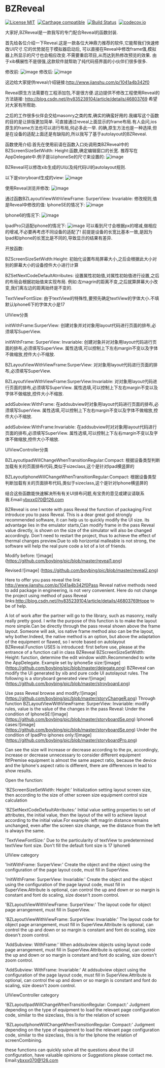 BZReveal
==============

[![License MIT](https://img.shields.io/badge/license-MIT-green.svg?style=flat)](https://raw.githubusercontent.com/ibireme/YYModel/master/LICENSE)&nbsp;
[![Carthage compatible](https://img.shields.io/badge/Carthage-compatible-4BC51D.svg?style=flat)](https://github.com/Carthage/Carthage)&nbsp;
[![Build Status](https://travis-ci.org/ibireme/YYModel.svg?branch=master)](https://travis-ci.org/ibireme/YYModel)&nbsp;
[![codecov.io](https://codecov.io/github/ibireme/YYModel/coverage.svg?branch=master)](https://codecov.io/github/ibireme/YYModel?branch=master)

大家好,BZReveal是一款我写的专门配合Reveal的函数封装.

首先给各位介绍一下Reveal.这是一款各位大神鼎力推荐的软件,它能帮我们快速修改UI尺寸.它的优势就在于模拟器启动后,
可以直接在Reveal中修改frame值,模拟器上所显示的尺寸也会相应改变.不需要重启项目,从而达到热修改预览的效果.
由于xib横展性不是很强,这款软件就帮助了纯代码搭界面的小伙伴们很多很多.

修改前:
![image](https://github.com/boybing/pic/blob/master/reveal1.png)
修改后:
![image](https://github.com/boybing/pic/blob/master/reveal2.png)
 
 
这边给大家提供reveal介绍链接:http://www.jianshu.com/p/1041a4b342f0

Reveal原生方法需要在工程添加包,不是很方便.这边提供不修改工程使用Reveal的方法链接:
http://blog.csdn.net/jhy835239104/article/details/46803769
希望对大家有所帮助.

之后的工作很多伙伴会交给masonry之类的库,确实的确蛮好用的.我编写这个函数的目的是让排版更加简单.
可直接通过reveal上面显示的frame布局.有人会问,ios原生的frame方法也可以进行布局,何必多此一举.
的确,原生方法也是一种选择,但是在设备的适配上面还是有缺陷的,所以我写了基于autolayout的BZReveal.

函数使用介绍:首先在使用前请在函数入口处调用类BZReveal中的BZScreenSizeSetWidth: Height:函数,确定编辑窗口的长宽.
推荐写在AppDelegate中.例子是以iphoneSe的尺寸来设置的:
![image](https://github.com/boybing/pic/blob/master/delegate.png)

BZReveal可以修改xib生成的UI以及纯代码UI的autolayout规则.

以下是storyboard生成的view:
![image](https://github.com/boybing/pic/blob/master/stroyboard.png)

使用Reveal浏览并修改:
![image](https://github.com/boybing/pic/blob/master/storyChangeR.png)

通过函数BZLayoutViewWithViewFrame: SurperView: Invariable: 修改规则,值是Reveal中修改的值:
IphoneSE的情况下:
![image](https://github.com/boybing/pic/blob/master/storyboardSe.png)

Iphone6的情况下:
![image](https://github.com/boybing/pic/blob/master/storyboardSe.png)

IpadPro只适配iphone的情况下:
![image](https://github.com/boybing/pic/blob/master/storyboardPro.png)
可以看到尺寸会根据px的增减,做相应的增减,不必要再考虑不同设备的适配了!
前提是设备的长宽比基本一致,是因为Ipad和Iphone的长宽比是不同的,导致显示的结果有差异.

开放函数:

BZScreenSizeSetWidth:Height:
初始化设置布局屏幕大小,之后会根据此大小对别的屏幕大小的设备控件大小进行计算

BZSetNextCodeDefaultAtrributes:
设置属性初始值,对属性初始值进行设置,之后的布局会根据初始值来实现布局.
例如:左magrin的距离不变,之后就算屏幕大小改变,我们离左边的距离始终是不变的.

TextViewFontSize:
由于textView的特殊性,要预先确定textView的字体大小.不填默认Iphone6下的字体大小是17

UIView分类

initWithFrame:SurperView:
创建对象并对对象用layout代码进行页面的排布,必须填写SuperView.

initWithFrame: SurperView: Invariable:
创建对象并对对象用layout代码进行页面的排布,必须填写SuperView.
属性选填,可以控制上下左右margin不变以及字体不做缩放,控件大小不缩放.

BZLayoutViewWithViewFrame:SurperView:
对对象用layout代码进行页面的排布,必须填写SuperView.

BZLayoutViewWithViewFrame:SurperView:Invariable:
对对象用layout代码进行页面的排布,必须填写SuperView.
属性选填,可以控制上下左右margin不变以及字体不做缩放,控件大小不缩放.

addSubview:WithFrame:
在addsubview时对象用layout代码进行页面的排布,必须填写SuperView.
属性选填,可以控制上下左右margin不变以及字体不做缩放,控件大小不缩放.

addSubview:WithFrame:Invariable:
在addsubview时对对象用layout代码进行页面的排布,必须填写SuperView.
属性选填,可以控制上下左右margin不变以及字体不做缩放,控件大小不缩放.


UIViewController分类

BZLayoutIpadWillChangeWhenTransitionRegular:Compact:
根据设备类型判断加载有关的页面排布代码,类似于sizeclass,这个是针对Ipad横竖屏的

BZLayoutIphoneWillChangeWhenTransitionRegular:Compact:
根据设备类型判断加载有关的页面排布代码,类似于sizeclass,这个是针对Iphone横竖屏的

结合这些函数能快速解决所有有关UI排布问题,有宝贵的意见或建议请联系我.Email:ybxxx070@126.com


BZReveal is one I wrote with pass Reveal the function of packaging.First introduce you to pass Reveal. This is a dear great god strongly recommended software, it can help us to quickly modify the UI size. Its advantage lies in the emulator starts,Can modify frame in the pass Reveal value directly, is shown on the size of the simulator will also be changed accordingly. Don't need to restart the project, thus to achieve the effect of thermal changes preview.Due to xib horizontal malleable is not strong, the software will help the real pure code a lot of a lot of friends.

Modify before:
![image] (https://github.com/boybing/pic/blob/master/reveal1.png)

Revised:![image] (https://github.com/boybing/pic/blob/master/reveal2.png)

Here to offer you pass reveal the link: http://www.jianshu.com/p/1041a4b342f0Pass Reveal native methods need to add package in engineering, is not very convenient. 
Here do not change the project using method of pass Reveal links:http://blog.csdn.net/jhy835239104/article/details/46803769Hope to be of help.

A lot of work after the partner will go to the library, such as masonry, really really pretty good. I write the purpose of this function is to make the layout more simple.Can be directly through the pass reveal shown above the frame layout. Someone will ask, ios native frame method also can be the layout, why bother.Indeed, the native method is an option, but above the adaptation of the equipment or flawed, so I wrote based on autolayout BZReveal.Function USES is introduced: first before use, please at the entrance of a function call in class BZReveal BZScreenSizeSetWidth: Height: function, determine the edit window width.Recommended to write the AppDelegate. Example set by iphoneSe size:![image] (https://github.com/boybing/pic/blob/master/delegate.png)
BZReveal can modify the UI generated by xib and pure code UI autolayout rules.
The following is a storyboard generated view:![image] (https://github.com/boybing/pic/blob/master/stroyboard.png)

Use pass Reveal browse and modify:![image] (https://github.com/boybing/pic/blob/master/storyChangeR.png)
Through function BZLayoutViewWithViewFrame: SurperView: Invariable: modify rules, value is the value of the changes in the pass Reveal:
Under the condition of IphoneSE:![image] (https://github.com/boybing/pic/blob/master/storyboardSe.png)
Iphone6 cases:![image] (https://github.com/boybing/pic/blob/master/storyboardSe.png)
Under the condition of IpadPro iphones only:![image] (https://github.com/boybing/pic/blob/master/storyboardPro.png)

Can see the size will increase or decrease according to the px, accordingly, increase or decrease unnecessary to consider different equipment fit!Premise equipment is almost the same aspect ratio, because the device and the Iphone's aspect ratio is different, there are differences in lead to show results.

Open the function:

'BZScreenSizeSetWidth: Height:'
Initialization setting layout screen size, then according to the size of other screen size equipment control size calculation

'BZSetNextCodeDefaultAtrributes:'
Initial value setting properties to set of attributes, the initial value, then the layout of the will to achieve layout according to the initial value.For example: left magrin distance remains unchanged, even after the screen size change, we the distance from the left is always the same.

'TextViewFontSize:'
Due to the particularity of textView to predetermined textView font size. Don't fill the default font size is 17 Iphone6

UIView category

'InitWithFrame: SurperView:'
Create the object and the object using the configuration of the page layout code, must fill in SuperView.

'InitWithFrame: SurperView: Invariable:'
Create the object and the object using the configuration of the page layout code, must fill in SuperView.Attribute is optional, can control the up and down or so margin is constant and font do scaling, size doesn't zoom control.

'BZLayoutViewWithViewFrame: SurperView:'
The layout code for object page arrangement, must fill in SuperView.

'BZLayoutViewWithViewFrame: SurperView: Invariable:'
The layout code for object page arrangement, must fill in SuperView.Attribute is optional, can control the up and down or so margin is constant and font do scaling, size doesn't zoom control.

'AddSubview: WithFrame:'
When addsubview objects using layout code page arrangement, must fill in SuperView.Attribute is optional, can control the up and down or so margin is constant and font do scaling, size doesn't zoom control.

'AddSubview: WithFrame: Invariable:'
At addsubview object using the configuration of the page layout code, must fill in SuperView.Attribute is optional, can control the up and down or so margin is constant and font do scaling, size doesn't zoom control.

UIViewController category

'BZLayoutIpadWillChangeWhenTransitionRegular: Compact:'
Judgment depending on the type of equipment to load the relevant page configuration code, similar to the sizeclass, this is for the relation of screen

'BZLayoutIphoneWillChangeWhenTransitionRegular: Compact:'
Judgment depending on the type of equipment to load the relevant page configuration code, similar to the sizeclass, this is for the Iphone the relation of screenCombining.

these functions can quickly solve all the questions about the UI configuration, have valuable opinions or Suggestions please contact me. Email:ybxxx070@126.com
